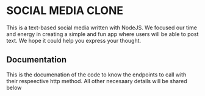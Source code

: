 # SOCIAL MEDIA CLONE

This is a text-based social media written with NodeJS. We focused our time and energy in creating a simple and fun app where users will be able to post text. We hope it could help you express your thought.

## Documentation

This is the documenation of the code to know the endpoints to call with their respeective http method. All other necesaary details will be shared below

```

```

